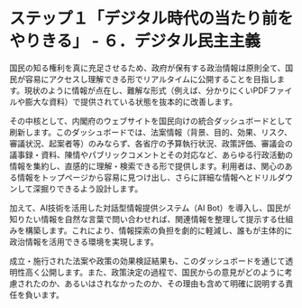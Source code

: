 # ステップ１「デジタル時代の当たり前をやりきる」 - ６．デジタル民主主義

国民の知る権利を真に充足させるため、政府が保有する政治情報は原則全て、国民が容易にアクセスし理解できる形でリアルタイムに公開することを目指します。現状のように情報が点在し、難解な形式（例えば、分かりにくいPDFファイルや膨大な資料）で提供されている状態を抜本的に改善します。

その中核として、内閣府のウェブサイトを国民向けの統合ダッシュボードとして刷新します。このダッシュボードでは、法案情報（背景、目的、効果、リスク、審議状況、起案者等）のみならず、各省庁の予算執行状況、政策評価、審議会の議事録・資料、陳情やパブリックコメントとその対応など、あらゆる行政活動の情報を集約し、直感的に理解・検索できる形で提供します。利用者は、関心のある情報をトップページから容易に見つけ出し、さらに詳細な情報へとドリルダウンして深掘りできるよう設計します。

加えて、AI技術を活用した対話型情報提供システム（AI Bot）を導入し、国民が知りたい情報を自然な言葉で問い合わせれば、関連情報を整理して提示する仕組みを構築します。これにより、情報探索の負担を劇的に軽減し、誰もが主体的に政治情報を活用できる環境を実現します。

成立・施行された法案や政策の効果検証結果も、このダッシュボードを通じて透明性高く公開します。また、政策決定の過程で、国民からの意見がどのように考慮されたのか、あるいはされなかったのか、その理由も含めて明確に説明する責任を負います。